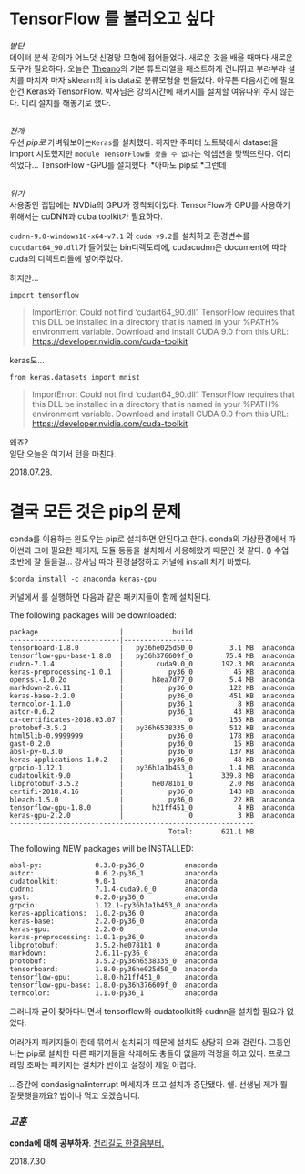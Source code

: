 <h1 id="tensorflow-를-불러오고-싶다">TensorFlow 를 불러오고 싶다</h1>
<p><em>발단</em><br>
데이터 분석 강의가 어느덧 신경망 모형에 접어들었다. 새로운 것을 배울 때마다 새로운 도구가 필요하다. 오늘은 <a href="http://deeplearning.net/software/theano/tutorial/index.html">Theano</a>의 기본 튜토리얼을 패스트하게 건너뛰고 부랴부랴 설치를 마치자 마자 sklearn의 iris data로 분류모형을 만들었다. 아무튼 다음시간에 필요한건 Keras와 TensorFlow. 박사님은 강의시간에 패키지를 설치할 여유따위 주지 않는다. 미리 설치를 해놓기로 했다.</p>
<h2 id="section"></h2>
<p><em>전개</em><br>
우선 <em>pip로</em> 가벼워보이는<code>Keras</code>를 설치했다. 하지만 주피터 노트북에서  dataset을 import 시도했지만 <code>module TensorFlow를 찾을 수 없다</code>는 엑셉션을 맞딱뜨린다. 어리석었다… TensorFlow -GPU를 설치했다. *아마도 pip로 *그런데</p>
<h2 id="section-1"></h2>
<p><em>위기</em><br>
사용중인 랩탑에는 NVDia의 GPU가 장착되어있다. TensorFlow가 GPU를 사용하기 위해서는 cuDNN과 cuba toolkit가 필요하다.</p>
<p><code>cudnn-9.0-windows10-x64-v7.1</code> 와  <code>cuda v9.2</code>를 설치하고 환경변수를 <code>cucudart64_90.dll</code>가 들어있는 bin디렉토리에, cudacudnn은 document에 따라 cuda의 디렉토리들에 넣어주었다.</p>
<p>하지만…</p>
<pre><code>import tensorflow 
</code></pre>
<blockquote>
<p>ImportError: Could not find ‘cudart64_90.dll’. TensorFlow requires that this DLL be installed in a directory that is named in your %PATH% environment variable. Download and install CUDA 9.0 from this URL: <a href="https://developer.nvidia.com/cuda-toolkit">https://developer.nvidia.com/cuda-toolkit</a></p>
</blockquote>
<p>keras도…</p>
<pre><code>from keras.datasets import mnist
</code></pre>
<blockquote>
<p>ImportError: Could not find ‘cudart64_90.dll’. TensorFlow requires that this DLL be installed in a directory that is named in your %PATH% environment variable. Download and install CUDA 9.0 from this URL: <a href="https://developer.nvidia.com/cuda-toolkit">https://developer.nvidia.com/cuda-toolkit</a></p>
</blockquote>
<p>왜죠?<br>
일단 오늘은 여기서 턴을 마친다.</p>
<p>2018.07.28.</p>
<h1 id="결국-모든-것은-pip의-문제">결국 모든 것은 pip의 문제</h1>
<p>conda를 이용하는 윈도우는 pip로 설치하면 안된다고 한다. conda의 가상환경에서 파이썬과 그에 필요한 패키지, 모듈 등등을 설치해서 사용해왔기 때문인 것 같다. () 수업 초반에 잘 들을걸… 강사님 따라 환경설정하고 커널에 install 치기 바빴다.</p>
<pre><code>$conda install -c anaconda keras-gpu
</code></pre>
<p>커널에서 를 실행하면 다음과 같은 패키지들이 함께 설치된다.</p>
<p>The following packages will be downloaded:</p>
<pre><code>package                    |            build
---------------------------|-----------------
tensorboard-1.8.0          |   py36he025d50_0         3.1 MB  anaconda
tensorflow-gpu-base-1.8.0  |   py36h376609f_0        75.4 MB  anaconda
cudnn-7.1.4                |        cuda9.0_0       192.3 MB  anaconda
keras-preprocessing-1.0.1  |           py36_0          45 KB  anaconda
openssl-1.0.2o             |       h8ea7d77_0         5.4 MB  anaconda
markdown-2.6.11            |           py36_0         122 KB  anaconda
keras-base-2.2.0           |           py36_0         451 KB  anaconda
termcolor-1.1.0            |           py36_1           8 KB  anaconda
astor-0.6.2                |           py36_1          43 KB  anaconda
ca-certificates-2018.03.07 |                0         155 KB  anaconda
protobuf-3.5.2             |   py36h6538335_0         512 KB  anaconda
html5lib-0.9999999         |           py36_0         178 KB  anaconda
gast-0.2.0                 |           py36_0          15 KB  anaconda
absl-py-0.3.0              |           py36_0         137 KB  anaconda
keras-applications-1.0.2   |           py36_0          48 KB  anaconda
grpcio-1.12.1              |   py36h1a1b453_0         1.4 MB  anaconda
cudatoolkit-9.0            |                1       339.8 MB  anaconda
libprotobuf-3.5.2          |       he0781b1_0         2.0 MB  anaconda
certifi-2018.4.16          |           py36_0         143 KB  anaconda
bleach-1.5.0               |           py36_0          22 KB  anaconda
tensorflow-gpu-1.8.0       |       h21ff451_0           4 KB  anaconda
keras-gpu-2.2.0            |                0           3 KB  anaconda
------------------------------------------------------------
                                       Total:       621.1 MB
</code></pre>
<p>The following NEW packages will be INSTALLED:</p>
<pre><code>absl-py:             0.3.0-py36_0          anaconda
astor:               0.6.2-py36_1          anaconda
cudatoolkit:         9.0-1                 anaconda
cudnn:               7.1.4-cuda9.0_0       anaconda
gast:                0.2.0-py36_0          anaconda
grpcio:              1.12.1-py36h1a1b453_0 anaconda
keras-applications:  1.0.2-py36_0          anaconda
keras-base:          2.2.0-py36_0          anaconda
keras-gpu:           2.2.0-0               anaconda
keras-preprocessing: 1.0.1-py36_0          anaconda
libprotobuf:         3.5.2-he0781b1_0      anaconda
markdown:            2.6.11-py36_0         anaconda
protobuf:            3.5.2-py36h6538335_0  anaconda
tensorboard:         1.8.0-py36he025d50_0  anaconda
tensorflow-gpu:      1.8.0-h21ff451_0      anaconda
tensorflow-gpu-base: 1.8.0-py36h376609f_0  anaconda
termcolor:           1.1.0-py36_1          anaconda
</code></pre>
<p>그러니까 굳이 찾아다니면서 tensorflow와 cudatoolkit와 cudnn을 설치할 필요가 없었다.</p>
<p>여러가지 패키지들이 한데 묶여서 설치되기 때문에 설치도 상당히 오래 걸린다. 그동안 나는 pip로 설치한 다른 패키지들을 삭제해도 충돌이 없을까 걱정을 하고 있다. 프로그래밍 초짜는 패키지는 설치가 반이고 설정이 제일 어렵다.</p>
<p>…중간에 condasignalinterrupt 메세지가 뜨고 설치가 중단됐다. 쉩. 선생님 제가 뭘 잘못햇을까요? 밥이나 먹고 오겠습니다.</p>
<h3 id="교훈"><em>교훈</em></h3>
<p><strong>conda에 대해 공부하자</strong>. <a href="https://hashcode.co.kr/questions/3873/conda%EC%99%80-pip%EC%9D%98-%EC%B0%A8%EC%9D%B4%EA%B0%80-%EB%AC%B4%EC%97%87%EC%9D%B8%EA%B0%80%EC%9A%94">천리길도 한걸음부터.</a></p>
<p>2018.7.30</p>

